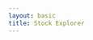 ```yaml
---
layout: basic
title: Stock Explorer
---
```


<!-- Include the Backbone Libraries -->
<script src="{{ site.baseurl }}/assets/js/lib/jquery.min.js"></script>
<script src="{{ site.baseurl }}/assets/js/lib/underscore.js"></script>
<script src="{{ site.baseurl }}/assets/js/lib/backbone.js"></script>
<script src="{{ site.baseurl }}/assets/js/lib/d3.min.js"></script>
<script src="{{ site.baseurl }}/chapter06/stocks/js/lib/stockcharts.js"></script>

<div>
    <link rel="stylesheet" href="{{ site.baseurl }}/chapter06/stocks/css/stock.css"/>
</div>

<!-- Templates  -->
<script type="text/template" id="stock-selector-tpl">
    <select id="stock-selector">
        <% _.each(stocks, function(s) { %>
            <option value="<%= s.symbol %>"><%= s.symbol %></option>
        <% }); %>
    </select>
</script>


<!-- Application Container -->

<div id="stock-app">
    <div>
        <div id="stock-control"></div>
        <div id="stock-title"></div>
    </div>
    <div class="charts">
        <div id="stock-detail"></div>
        <div id="stock-context"></div>
    </div>
</div>


<!-- Application Components -->
<script src="{{ site.baseurl }}/chapter06/stocks/js/models/app.js"></script>
<script src="{{ site.baseurl }}/chapter06/stocks/js/models/stock.js"></script>
<script src="{{ site.baseurl }}/chapter06/stocks/js/collections/stocks.js"></script>
<script src="{{ site.baseurl }}/chapter06/stocks/js/views/stocks.js"></script>
<script src="{{ site.baseurl }}/chapter06/stocks/js/views/app.js"></script>
<script src="{{ site.baseurl }}/chapter06/stocks/js/routers/router.js"></script>
<script src="{{ site.baseurl }}/chapter06/stocks/js/app.js"></script>

